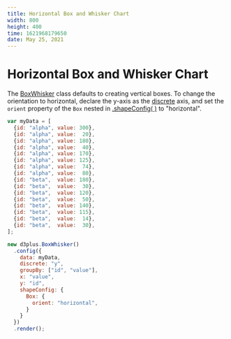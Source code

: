```yaml
---
title: Horizontal Box and Whisker Chart
width: 800
height: 400
time: 1621968179650
date: May 25, 2021
---
```


# Horizontal Box and Whisker Chart

The [BoxWhisker](http://d3plus.org/docs/#BoxWhisker) class defaults to creating vertical boxes. To change the orientation to horizontal, declare the y-axis as the [discrete](http://d3plus.org/docs/#Plot.discrete) axis, and set the `orient` property of the `Box` nested in [.shapeConfig( )](http://d3plus.org/docs/#Viz.shapeConfig) to "horizontal".

```js
var myData = [
  {id: "alpha", value: 300},
  {id: "alpha", value:  20},
  {id: "alpha", value: 180},
  {id: "alpha", value:  40},
  {id: "alpha", value: 170},
  {id: "alpha", value: 125},
  {id: "alpha", value:  74},
  {id: "alpha", value:  80},
  {id: "beta",  value: 180},
  {id: "beta",  value:  30},
  {id: "beta",  value: 120},
  {id: "beta",  value:  50},
  {id: "beta",  value: 140},
  {id: "beta",  value: 115},
  {id: "beta",  value:  14},
  {id: "beta",  value:  30},
];

new d3plus.BoxWhisker()
  .config({
    data: myData,
    discrete: "y",
    groupBy: ["id", "value"],
    x: "value",
    y: "id",
    shapeConfig: {
      Box: {
        orient: "horizontal",
      }
    }
  })
  .render();
```